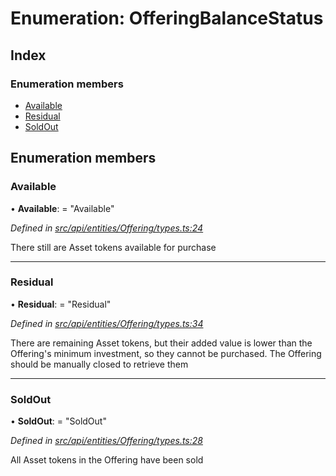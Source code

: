 # Enumeration: OfferingBalanceStatus

## Index

### Enumeration members

* [Available](offeringbalancestatus.md#available)
* [Residual](offeringbalancestatus.md#residual)
* [SoldOut](offeringbalancestatus.md#soldout)

## Enumeration members

###  Available

• **Available**: = "Available"

*Defined in [src/api/entities/Offering/types.ts:24](https://github.com/PolymeshAssociation/polymesh-sdk/blob/46845947/src/api/entities/Offering/types.ts#L24)*

There still are Asset tokens available for purchase

___

###  Residual

• **Residual**: = "Residual"

*Defined in [src/api/entities/Offering/types.ts:34](https://github.com/PolymeshAssociation/polymesh-sdk/blob/46845947/src/api/entities/Offering/types.ts#L34)*

There are remaining Asset tokens, but their added value is lower than the Offering's
  minimum investment, so they cannot be purchased. The Offering should be manually closed
  to retrieve them

___

###  SoldOut

• **SoldOut**: = "SoldOut"

*Defined in [src/api/entities/Offering/types.ts:28](https://github.com/PolymeshAssociation/polymesh-sdk/blob/46845947/src/api/entities/Offering/types.ts#L28)*

All Asset tokens in the Offering have been sold
